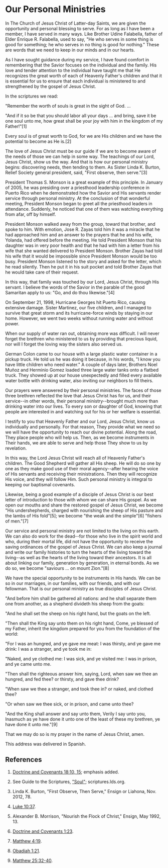 # Our Personal Ministries

In The Church of Jesus Christ of Latter-day Saints, we are given the
opportunity and personal blessing to serve. For as long as I have been a
member, I have served in many ways. Like Brother Udine Falabella, father of
Elder Enrique R. Falabella, used to say, "He who serves in some thing is good
for something; he who serves in no thing is good for nothing." These are words
that we need to keep in our minds and in our hearts.

As I have sought guidance during my service, I have found comfort in
remembering that the Savior focuses on the individual and the family. His love
and tender attention to the individual have taught me that He recognizes the
great worth of each of Heavenly Father's children and that it is essential for
us to ensure that each individual is ministered to and strengthened by the
gospel of Jesus Christ.

In the scriptures we read:

"Remember the worth of souls is great in the sight of God. ...

"And if it so be that you should labor all your days ... and bring, save it be
one soul unto me, how great shall be your joy with him in the kingdom of my
Father!"[1]

Every soul is of great worth to God, for we are His children and we have the
potential to become as He is.[2]

The love of Jesus Christ must be our guide if we are to become aware of the
needs of those we can help in some way. The teachings of our Lord, Jesus
Christ, show us the way. And that is how our personal ministry begins:
discovering needs, then tending to them. As Sister Linda K. Burton, Relief
Society general president, said, "First observe, then serve."[3]

President Thomas S. Monson is a great example of this principle. In January of
2005, he was presiding over a priesthood leadership conference in Puerto Rico
when he demonstrated how the Savior and His servants render service through
personal ministry. At the conclusion of that wonderful meeting, President
Monson began to greet all the priesthood leaders in attendance. Suddenly, he
noticed that one of them was watching everything from afar, off by himself.

President Monson walked away from the group, toward that brother, and spoke to
him. With emotion, Jose R. Zayas told him it was a miracle that he had
approached him and an answer to the prayers that he and his wife, Yolanda, had
offered before the meeting. He told President Monson that his daughter was in
very poor health and that he had with him a letter from his wife that she
wanted delivered to President Monson. Brother Zayas had told his wife that it
would be impossible since President Monson would be too busy. President Monson
listened to the story and asked for the letter, which he read silently. Then
he put it in his suit pocket and told Brother Zayas that he would take care of
their request.

In this way, that family was touched by our Lord, Jesus Christ, through His
servant. I believe the words of the Savior in the parable of the good
Samaritan apply to us: "Go, and do thou likewise."[4]

On September 21, 1998, Hurricane Georges hit Puerto Rico, causing extensive
damage. Sister Martinez, our five children, and I managed to survive that
great storm and its hurricane-force winds by staying in our home. However, we
went two weeks without running water and without power.

When our supply of water ran out, obtaining more was difficult. I will never
forget the brethren who ministered to us by providing that precious liquid,
nor will I forget the loving way the sisters also served us.

German Colon came to our house with a large plastic water container in a
pickup truck. He told us he was doing it because, in his words, "I know you
have little children who need water." A couple of days later, Brothers Noel
Muñoz and Herminio Gomez loaded three large water tanks onto a flatbed truck.
They showed up at our house unexpectedly and filled every available water
bottle with drinking water, also inviting our neighbors to fill theirs.

Our prayers were answered by their personal ministries. The faces of those
three brethren reflected the love that Jesus Christ has for us, and their
service--in other words, their personal ministry--brought much more than
drinking water into our lives. To every son or daughter of God, knowing that
people are interested in and watching out for his or her welfare is essential.

I testify to you that Heavenly Father and our Lord, Jesus Christ, know us
individually and personally. For that reason, They provide what we need so we
will have the opportunity to reach our divine potential. Along the road, They
place people who will help us. Then, as we become instruments in Their hands,
we are able to serve and help those They show to us by revelation.

In this way, the Lord Jesus Christ will reach all of Heavenly Father's
children. The Good Shepherd will gather all His sheep. He will do so one by
one as they make good use of their moral agency--after hearing the voice of
His servants and receiving their ministrations. Then they will recognize His
voice, and they will follow Him. Such personal ministry is integral to keeping
our baptismal covenants.

Likewise, being a good example of a disciple of Jesus Christ is our best
letter of introduction to those with whom we can share His gospel. As we open
our mouths and share the restored gospel of Jesus Christ, we become "His
undershepherds, charged with nourishing the sheep of His pasture and the lambs
of His fold"[5]; we become "the weak and the simple"[6] "fishers of men."[7]

Our service and personal ministry are not limited to the living on this earth.
We can also do work for the dead--for those who live in the spirit world and
who, during their mortal life, did not have the opportunity to receive the
saving ordinances of the gospel of Jesus Christ. We can also keep a journal
and write our family histories to turn the hearts of the living toward the
living--as well as the hearts of the living toward their ancestors. It is all
about linking our family, generation by generation, in eternal bonds. As we do
so, we become "saviours ... on mount Zion."[8]

We have the special opportunity to be instruments in His hands. We can be so
in our marriages, in our families, with our friends, and with our fellowman.
That is our personal ministry as true disciples of Jesus Christ.

"And before him shall be gathered all nations: and he shall separate them one
from another, as a shepherd divideth his sheep from the goats:

"And he shall set the sheep on his right hand, but the goats on the left.

"Then shall the King say unto them on his right hand, Come, ye blessed of my
Father, inherit the kingdom prepared for you from the foundation of the world:

"For I was an hungred, and ye gave me meat: I was thirsty, and ye gave me
drink: I was a stranger, and ye took me in:

"Naked, and ye clothed me: I was sick, and ye visited me: I was in prison, and
ye came unto me.

"Then shall the righteous answer him, saying, Lord, when saw we thee an
hungred, and fed thee? or thirsty, and gave thee drink?

"When saw we thee a stranger, and took thee in? or naked, and clothed thee?

"Or when saw we thee sick, or in prison, and came unto thee?

"And the King shall answer and say unto them, Verily I say unto you, Inasmuch
as ye have done it unto one of the least of these my brethren, ye have done it
unto me."[9]

That we may do so is my prayer in the name of Jesus Christ, amen.

This address was delivered in Spanish.

## References

  1. [Doctrine and Covenants 18:10, 15](https://www.lds.org/scriptures/dc-testament/dc/18.10%2C15?lang=eng#9); emphasis added.

  2. See Guide to the Scriptures, ["Soul"](https://www.lds.org/scriptures/gs/soul?lang=eng); scriptures.lds.org.

  3. Linda K. Burton, "First Observe, Then Serve," Ensign or Liahona, Nov. 2012, 78.

  4. [Luke 10:37](https://www.lds.org/scriptures/nt/luke/10.37?lang=eng#36).

  5. Alexander B. Morrison, "Nourish the Flock of Christ," Ensign, May 1992, 13.

  6. [Doctrine and Covenants 1:23](https://www.lds.org/scriptures/dc-testament/dc/1.23?lang=eng#22).

  7. [Matthew 4:19](https://www.lds.org/scriptures/nt/matt/4.19?lang=eng#18).

  8. [Obadiah 1:21](https://www.lds.org/scriptures/ot/obad/1.21?lang=eng#20).

  9. [Matthew 25:32-40](https://www.lds.org/scriptures/nt/matt/25.32-40?lang=eng#31).

